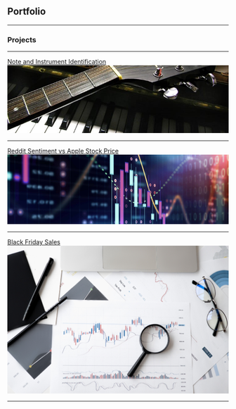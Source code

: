 ## Portfolio

---

### Projects


---
[Note and Instrument Identification](/music)
<a herf = "/music"><img src="images/guitar_piano_cropped.jpg?raw=true"/></a>

---
[Reddit Sentiment vs Apple Stock Price](/sample_page)
<img src="images/stock_better_cropped.jpg?raw=true"/>

---
[Black Friday Sales](/black_friday)
<img src="images/stock-stock-image.jpg?raw=true"/>



---
<!-- Remove above link if you don't want to attibute -->
